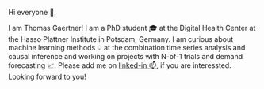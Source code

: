 Hi everyone 👋, 

I am Thomas Gaertner! I am a PhD student :mortar_board: at the Digital Health Center at the Hasso Plattner Institute in Potsdam, Germany. 
I am curious about machine learning methods :bulb: at the combination time series analysis and causal inference and working on projects with N-of-1 trials and demand forecasting :chart_with_upwards_trend:.
Please add me on [linked-in 📫](https://www.linkedin.com/in/thomas-gaertner/), if you are interessted. Looking forward to you! 

<!---
thogaertner/thogaertner is a ✨ special ✨ repository because its `README.md` (this file) appears on your GitHub profile.
You can click the Preview link to take a look at your changes.
--->
